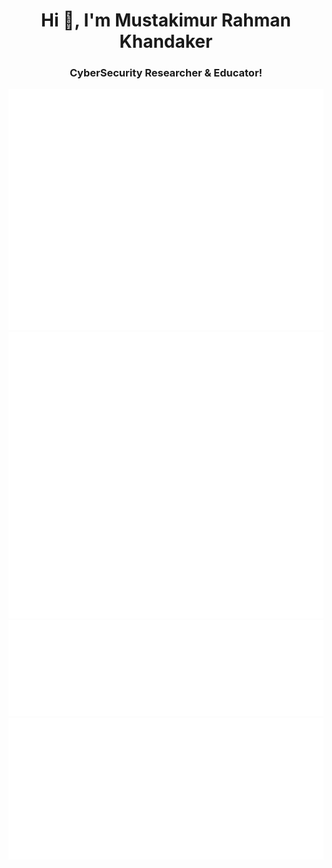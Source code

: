 <link rel="stylesheet" href="styles.css">

<h1 align="center">Hi 👋, I'm Mustakimur Rahman Khandaker</h1>
<h3 align="center">CyberSecurity Researcher & Educator!</h3>

<div class="image-container">
    <img src="github-metrics.svg">
    <img src="metrics.plugin.stargazers.worldmap.svg">
</div>

<div class="image-container">
    <img src="metrics.plugin.languages.svg">
    <img src="metrics.plugin.achievements.compact.svg">
</div>
